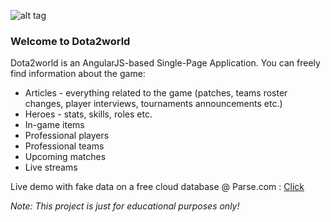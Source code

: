 ![alt tag](http://assets.vg247.com/current//2014/08/dota-2-official.jpg)

### Welcome to Dota2world

Dota2world is an AngularJS-based Single-Page Application. You can freely find information about the game:
* Articles - everything related to the game (patches, teams roster changes, player interviews, tournaments announcements etc.)
* Heroes - stats, skills, roles etc.
* In-game items
* Professional players
* Professional teams
* Upcoming matches
* Live streams 

Live demo with fake data on a free cloud database @ Parse.com : [Click](https://rawgit.com/viktorrr/Dota2World/master/index.html#/)

_Note: This project is just for educational purposes only!_
